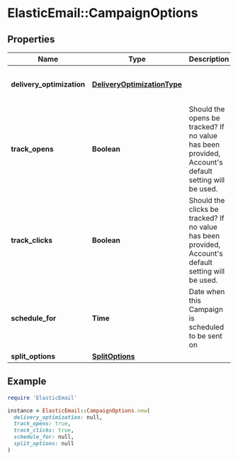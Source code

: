 # ElasticEmail::CampaignOptions

## Properties

| Name | Type | Description | Notes |
| ---- | ---- | ----------- | ----- |
| **delivery_optimization** | [**DeliveryOptimizationType**](DeliveryOptimizationType.md) |  | [optional][default to &#39;None&#39;] |
| **track_opens** | **Boolean** | Should the opens be tracked? If no value has been provided, Account&#39;s default setting will be used. | [optional] |
| **track_clicks** | **Boolean** | Should the clicks be tracked? If no value has been provided, Account&#39;s default setting will be used. | [optional] |
| **schedule_for** | **Time** | Date when this Campaign is scheduled to be sent on | [optional] |
| **split_options** | [**SplitOptions**](SplitOptions.md) |  | [optional] |

## Example

```ruby
require 'ElasticEmail'

instance = ElasticEmail::CampaignOptions.new(
  delivery_optimization: null,
  track_opens: true,
  track_clicks: true,
  schedule_for: null,
  split_options: null
)
```

